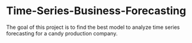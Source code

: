 # Time-Series-Business-Forecasting
The goal of this project is to find the best model to analyze time series forecasting for a candy production company.
